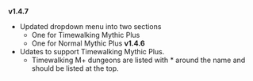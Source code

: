 **v1.4.7**
* Updated dropdown menu into two sections
  * One for Timewalking Mythic Plus
  * One for Normal Mythic Plus 
**v1.4.6**  
* Udates to support Timewalking Mythic Plus.
  * Timewalking M+ dungeons are listed with * around the name and should be listed at the top.

